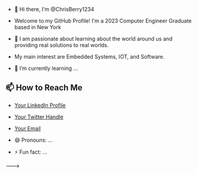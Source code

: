 - 👋 Hi there, I’m @ChrisBerry1234

- Welcome to my GitHub Profile! I'm a 2023 Computer Engineer Graduate based in New York
  

- 👀 I am passionate about learning about the world around us and providing real solutions to real worlds.
- My main interest are Embedded Systems, IOT, and Software.

  
- 🌱 I’m currently learning ...

## 📫 How to Reach Me
- [Your LinkedIn Profile](https://www.linkedin.com/in/yourprofile)
- [Your Twitter Handle](https://twitter.com/yourhandle)
- [Your Email](mailto:youremail@example.com)

- 😄 Pronouns: ...
- ⚡ Fun fact: ...

--->
